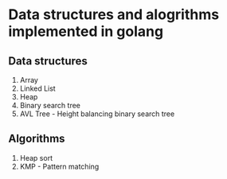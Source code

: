 # Data structures and alogrithms implemented in golang

## Data structures
1. Array
2. Linked List
3. Heap
4. Binary search tree
5. AVL Tree - Height balancing binary search tree

## Algorithms
1. Heap sort
2. KMP - Pattern matching

